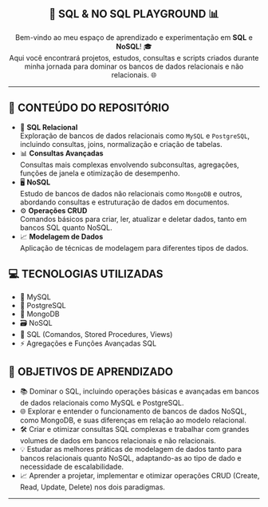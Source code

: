 
<h2 align="center">🚀 SQL & NO SQL PLAYGROUND 📊</h2>

<p align="center">
  Bem-vindo ao meu espaço de aprendizado e experimentação em <strong>SQL</strong> e <strong>NoSQL</strong>! 🎓<br>
  Aqui você encontrará projetos, estudos, consultas e scripts criados durante minha jornada para dominar os bancos de dados relacionais e não relacionais. 🌐
</p>

<hr>

<h2>🧰 CONTEÚDO DO REPOSITÓRIO</h2>

<ul>
  <li>🔄 <strong>SQL Relacional</strong><br>
    Exploração de bancos de dados relacionais como <code>MySQL</code> e <code>PostgreSQL</code>, incluindo consultas, joins, normalização e criação de tabelas.
  </li>
  <li>📊 <strong>Consultas Avançadas</strong><br>
    Consultas mais complexas envolvendo subconsultas, agregações, funções de janela e otimização de desempenho.
  </li>
  <li>🖥️ <strong>NoSQL</strong><br>
    Estudo de bancos de dados não relacionais como <code>MongoDB</code> e outros, abordando consultas e estruturação de dados em documentos.
  </li>
  <li>⚙️ <strong>Operações CRUD</strong><br>
    Comandos básicos para criar, ler, atualizar e deletar dados, tanto em bancos SQL quanto NoSQL.
  </li>
  <li>📈 <strong>Modelagem de Dados</strong><br>
    Aplicação de técnicas de modelagem para diferentes tipos de dados.
  </li>
</ul>

<h2>💻 TECNOLOGIAS UTILIZADAS</h2>
<ul>
  <li>🐬 MySQL</li>
  <li>🐘 PostgreSQL</li>
  <li>🍃 MongoDB</li>
  <li>🗃️ NoSQL</li>
  <li>🔧 SQL (Comandos, Stored Procedures, Views)</li>
  <li>⚡ Agregações e Funções Avançadas SQL</li>
</ul>

<h2>🎯 OBJETIVOS DE APRENDIZADO</h2>
<ul>
  <li>📚 Dominar o SQL, incluindo operações básicas e avançadas em bancos de dados relacionais como MySQL e PostgreSQL.</li>
  <li>🌐 Explorar e entender o funcionamento de bancos de dados NoSQL, como MongoDB, e suas diferenças em relação ao modelo relacional.</li>
  <li>🛠️ Criar e otimizar consultas SQL complexas e trabalhar com grandes volumes de dados em bancos relacionais e não relacionais.</li>
  <li>💡 Estudar as melhores práticas de modelagem de dados tanto para bancos relacionais quanto NoSQL, adaptando-as ao tipo de dado e necessidade de escalabilidade.</li>
  <li>📈 Aprender a projetar, implementar e otimizar operações CRUD (Create, Read, Update, Delete) nos dois paradigmas.</li>
</ul>

<hr>

